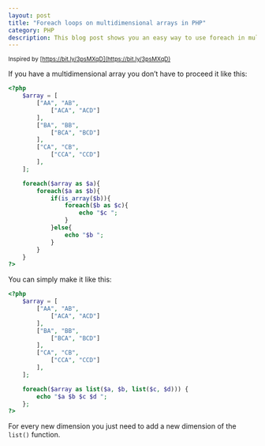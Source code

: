 ```yaml
---
layout: post
title: "Foreach loops on multidimensional arrays in PHP" 
category: PHP
description: This blog post shows you an easy way to use foreach in multidimensional arrays. 
---
```


<small>Inspired by [https://bit.ly/3psMXqD](https://bit.ly/3psMXqD)</small>

If you have a multidimensional array you don’t have to proceed it like this:

```php
<?php
    $array = [
        ["AA", "AB", 
            ["ACA", "ACD"]
        ],
        ["BA", "BB", 
            ["BCA", "BCD"]
        ],
        ["CA", "CB", 
            ["CCA", "CCD"]
        ],
    ];

    foreach($array as $a){
        foreach($a as $b){
            if(is_array($b)){
                foreach($b as $c){
                    echo "$c ";
                }
            }else{
                echo "$b ";
            }
        }
    }
?>
```

You can simply make it like this:

```php
<?php
    $array = [
        ["AA", "AB", 
            ["ACA", "ACD"]
        ],
        ["BA", "BB", 
            ["BCA", "BCD"]
        ],
        ["CA", "CB", 
            ["CCA", "CCD"]
        ],
    ];

    foreach($array as list($a, $b, list($c, $d))) {
        echo "$a $b $c $d ";
    };
?>
```

For every new dimension you just need to add a new dimension of the `list()` function.
